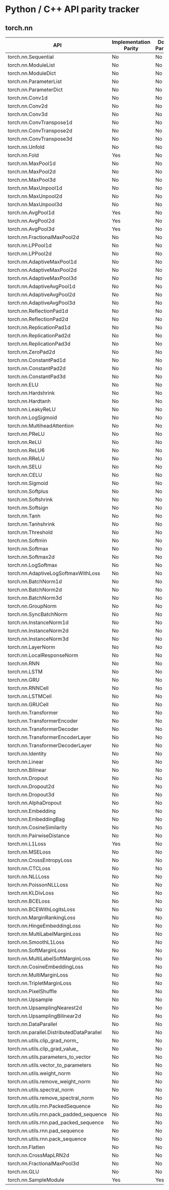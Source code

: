 # Python / C++ API parity tracker

## torch.nn

API | Implementation Parity | Doc Parity
------------- | ------------- | -------------
torch.nn.Sequential|No|No
torch.nn.ModuleList|No|No
torch.nn.ModuleDict|No|No
torch.nn.ParameterList|No|No
torch.nn.ParameterDict|No|No
torch.nn.Conv1d|No|No
torch.nn.Conv2d|No|No
torch.nn.Conv3d|No|No
torch.nn.ConvTranspose1d|No|No
torch.nn.ConvTranspose2d|No|No
torch.nn.ConvTranspose3d|No|No
torch.nn.Unfold|No|No
torch.nn.Fold|Yes|No
torch.nn.MaxPool1d|No|No
torch.nn.MaxPool2d|No|No
torch.nn.MaxPool3d|No|No
torch.nn.MaxUnpool1d|No|No
torch.nn.MaxUnpool2d|No|No
torch.nn.MaxUnpool3d|No|No
torch.nn.AvgPool1d|Yes|No
torch.nn.AvgPool2d|Yes|No
torch.nn.AvgPool3d|Yes|No
torch.nn.FractionalMaxPool2d|No|No
torch.nn.LPPool1d|No|No
torch.nn.LPPool2d|No|No
torch.nn.AdaptiveMaxPool1d|No|No
torch.nn.AdaptiveMaxPool2d|No|No
torch.nn.AdaptiveMaxPool3d|No|No
torch.nn.AdaptiveAvgPool1d|No|No
torch.nn.AdaptiveAvgPool2d|No|No
torch.nn.AdaptiveAvgPool3d|No|No
torch.nn.ReflectionPad1d|No|No
torch.nn.ReflectionPad2d|No|No
torch.nn.ReplicationPad1d|No|No
torch.nn.ReplicationPad2d|No|No
torch.nn.ReplicationPad3d|No|No
torch.nn.ZeroPad2d|No|No
torch.nn.ConstantPad1d|No|No
torch.nn.ConstantPad2d|No|No
torch.nn.ConstantPad3d|No|No
torch.nn.ELU|No|No
torch.nn.Hardshrink|No|No
torch.nn.Hardtanh|No|No
torch.nn.LeakyReLU|No|No
torch.nn.LogSigmoid|No|No
torch.nn.MultiheadAttention|No|No
torch.nn.PReLU|No|No
torch.nn.ReLU|No|No
torch.nn.ReLU6|No|No
torch.nn.RReLU|No|No
torch.nn.SELU|No|No
torch.nn.CELU|No|No
torch.nn.Sigmoid|No|No
torch.nn.Softplus|No|No
torch.nn.Softshrink|No|No
torch.nn.Softsign|No|No
torch.nn.Tanh|No|No
torch.nn.Tanhshrink|No|No
torch.nn.Threshold|No|No
torch.nn.Softmin|No|No
torch.nn.Softmax|No|No
torch.nn.Softmax2d|No|No
torch.nn.LogSoftmax|No|No
torch.nn.AdaptiveLogSoftmaxWithLoss|No|No
torch.nn.BatchNorm1d|No|No
torch.nn.BatchNorm2d|No|No
torch.nn.BatchNorm3d|No|No
torch.nn.GroupNorm|No|No
torch.nn.SyncBatchNorm|No|No
torch.nn.InstanceNorm1d|No|No
torch.nn.InstanceNorm2d|No|No
torch.nn.InstanceNorm3d|No|No
torch.nn.LayerNorm|No|No
torch.nn.LocalResponseNorm|No|No
torch.nn.RNN|No|No
torch.nn.LSTM|No|No
torch.nn.GRU|No|No
torch.nn.RNNCell|No|No
torch.nn.LSTMCell|No|No
torch.nn.GRUCell|No|No
torch.nn.Transformer|No|No
torch.nn.TransformerEncoder|No|No
torch.nn.TransformerDecoder|No|No
torch.nn.TransformerEncoderLayer|No|No
torch.nn.TransformerDecoderLayer|No|No
torch.nn.Identity|No|No
torch.nn.Linear|No|No
torch.nn.Bilinear|No|No
torch.nn.Dropout|No|No
torch.nn.Dropout2d|No|No
torch.nn.Dropout3d|No|No
torch.nn.AlphaDropout|No|No
torch.nn.Embedding|No|No
torch.nn.EmbeddingBag|No|No
torch.nn.CosineSimilarity|No|No
torch.nn.PairwiseDistance|No|No
torch.nn.L1Loss|Yes|No
torch.nn.MSELoss|No|No
torch.nn.CrossEntropyLoss|No|No
torch.nn.CTCLoss|No|No
torch.nn.NLLLoss|No|No
torch.nn.PoissonNLLLoss|No|No
torch.nn.KLDivLoss|No|No
torch.nn.BCELoss|No|No
torch.nn.BCEWithLogitsLoss|No|No
torch.nn.MarginRankingLoss|No|No
torch.nn.HingeEmbeddingLoss|No|No
torch.nn.MultiLabelMarginLoss|No|No
torch.nn.SmoothL1Loss|No|No
torch.nn.SoftMarginLoss|No|No
torch.nn.MultiLabelSoftMarginLoss|No|No
torch.nn.CosineEmbeddingLoss|No|No
torch.nn.MultiMarginLoss|No|No
torch.nn.TripletMarginLoss|No|No
torch.nn.PixelShuffle|No|No
torch.nn.Upsample|No|No
torch.nn.UpsamplingNearest2d|No|No
torch.nn.UpsamplingBilinear2d|No|No
torch.nn.DataParallel|No|No
torch.nn.parallel.DistributedDataParallel|No|No
torch.nn.utils.clip_grad_norm_|No|No
torch.nn.utils.clip_grad_value_|No|No
torch.nn.utils.parameters_to_vector|No|No
torch.nn.utils.vector_to_parameters|No|No
torch.nn.utils.weight_norm|No|No
torch.nn.utils.remove_weight_norm|No|No
torch.nn.utils.spectral_norm|No|No
torch.nn.utils.remove_spectral_norm|No|No
torch.nn.utils.rnn.PackedSequence|No|No
torch.nn.utils.rnn.pack_padded_sequence|No|No
torch.nn.utils.rnn.pad_packed_sequence|No|No
torch.nn.utils.rnn.pad_sequence|No|No
torch.nn.utils.rnn.pack_sequence|No|No
torch.nn.Flatten|No|No
torch.nn.CrossMapLRN2d|No|No
torch.nn.FractionalMaxPool3d|No|No
torch.nn.GLU|No|No
torch.nn.SampleModule|Yes|Yes
